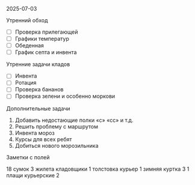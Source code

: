 2025-07-03


Утренний обход

- [ ] Проверка прилегающей
- [ ] Графики температур
- [ ] Обеденная
- [ ] График септа и инвента

Утренние задачи кладов
- [ ] Инвента
- [ ] Ротация
- [ ] Проверка бананов
- [ ] Проверка зелени и особенно моркови

Дополнительные задачи

1. Добавить недостающие полки «с» «сс» и т.д.
2. Решить проблему с маршрутом 
3. Инвента мороз
4. Курсы для всех ребят
5. Добиться нового морозильника

Заметки с полей

  18 сумок
  3 жилета кладовщики
  1 толстовка курьер
  1 зимняя куртка 3
  1 плащи курьерские 2